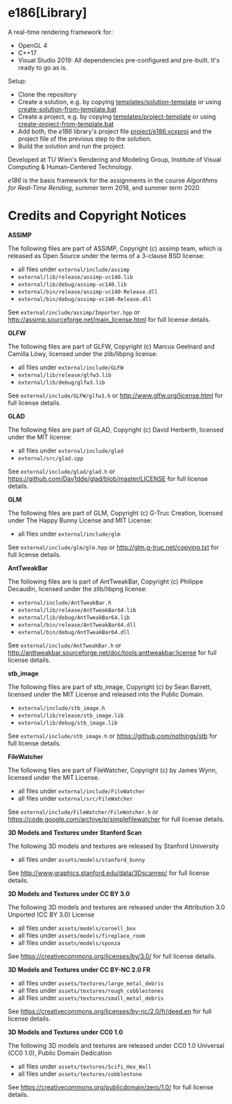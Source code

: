 # e186[Library]

A real-time rendering framework for:
* OpenGL 4
* C++17
* Visual Studio 2019: All dependencies pre-configured and pre-built. It's ready to go as is.

Setup:
* Clone the repository 
* Create a solution, e.g. by copying [templates/solution-template](https://github.com/cg-tuwien/e186/tree/master/templates/solution-template) or using [create-solution-from-template.bat](https://github.com/cg-tuwien/e186/tree/master/templates/create-solution-from-template.bat)
* Create a project, e.g. by copying [templates/project-template](https://github.com/cg-tuwien/e186/tree/master/templates/project-template) or using [create-project-from-template.bat](https://github.com/cg-tuwien/e186/tree/master/templates/create-project-from-template.bat)
* Add both, the *e186* library's project file [project/e186.vcxproj](https://github.com/cg-tuwien/e186/tree/master/project/e186.vcxproj) and the project file of the previous step to the solution.
* Build the solution and run the project.

Developed at TU Wien's Rendering and Modeling Group, Institute of Visual Computing & Human-Centered Technology.

*e186* is the basis framework for the assignments in the course _Algorithms for Real-Time Rending_, summer term 2018, and summer term 2020.

# Credits and Copyright Notices

**ASSIMP**

The following files are part of ASSIMP, Copyright (c) assimp team, which is released as Open Source under the terms of a 3-clause BSD license:   
 * all files under `external/include/assimp`
 * `external/lib/release/assimp-vc140.lib`
 * `external/lib/debug/assimp-vc140.lib`
 * `external/bin/release/assimp-vc140-Release.dll`
 * `external/bin/debug/assimp-vc140-Release.dll`     
 
See `external/include/assimp/Importer.hpp` or http://assimp.sourceforge.net/main_license.html for full license details.

**GLFW**

The following files are part of GLFW, Copyright (c) Marcus Geelnard and Camilla Löwy, licensed under the zlib/libpng license:   
 * all files under `external/include/GLFW`
 * `external/lib/release/glfw3.lib`
 * `external/lib/debug/glfw3.lib`
 
See `external/include/GLFW/glfw3.h` or http://www.glfw.org/license.html for full license details.

**GLAD**

The following files are part of GLAD, Copyright (c) David Herberth, licensed under the MIT license:   
 * all files under `external/include/glad`
 * `external/src/glad.cpp`
 
See `external/include/glad/glad.h` or https://github.com/Dav1dde/glad/blob/master/LICENSE for full license details.

**GLM**

The following files are part of GLM, Copyright (c) G-Truc Creation, licensed under The Happy Bunny License and MIT License:
 * all files under `external/include/glm`
 
See `external/include/glm/glm.hpp` or http://glm.g-truc.net/copying.txt for full license details.

**AntTweakBar**

The following files are is part of AntTweakBar, Copyright (c) Philippe Decaudin, licensed under the zlib/libpng license:     
 * `external/include/AntTweakBar.h` 
 * `external/lib/release/AntTweakBar64.lib`
 * `external/lib/debug/AntTweakBar64.lib`
 * `external/bin/release/AntTweakBar64.dll`
 * `external/bin/debug/AntTweakBar64.dll`
 
See `external/include/AntTweakBar.h` or http://anttweakbar.sourceforge.net/doc/tools:anttweakbar:license for full license details.

**stb_image**

The following files are part of stb_image, Copyright (c) by Sean Barrett, licensed under the MIT License and released into the Public Domain.     
 * `external/include/stb_image.h`
 * `external/lib/release/stb_image.lib`
 * `external/lib/debug/stb_image.lib`

See `external/include/stb_image.h` or https://github.com/nothings/stb for full license details.

**FileWatcher**

The following files are part of FileWatcher, Copyright (c) by James Wynn, licensed under the MIT License.     
 * all files under `external/include/FileWatcher`
 * all files under `external/src/FileWatcher`
 
See `external/include/FileWatcher/FileWatcher.h` or https://code.google.com/archive/p/simplefilewatcher for full license details.

**3D Models and Textures under Stanford Scan**

The following 3D models and textures are released by Stanford University      
 * all files under `assets/models/stanford_bunny`
 
See http://www.graphics.stanford.edu/data/3Dscanrep/ for full license details.

**3D Models and Textures under CC BY 3.0**

The following 3D models and textures are released under the Attribution 3.0 Unported (CC BY 3.0) License      
 * all files under `assets/models/cornell_box`
 * all files under `assets/models/fireplace_room`
 * all files under `assets/models/sponza`
 
See https://creativecommons.org/licenses/by/3.0/ for full license details.

**3D Models and Textures under CC BY-NC 2.0 FR**

 * all files under `assets/textures/large_metal_debris`
 * all files under `assets/textures/rough_cobblestones`
 * all files under `assets/textures/small_metal_debris`

See https://creativecommons.org/licenses/by-nc/2.0/fr/deed.en for full license details.

**3D Models and Textures under CC0 1.0**

The following 3D models and textures are released under CC0 1.0 Universal (CC0 1.0), Public Domain Dedication
 * all files under `assets/textures/Scifi_Hex_Wall`
 * all files under `assets/textures/cobblestone`
 
See https://creativecommons.org/publicdomain/zero/1.0/ for full license details.
